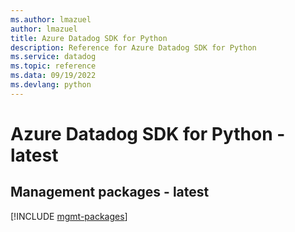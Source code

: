```yaml
---
ms.author: lmazuel
author: lmazuel
title: Azure Datadog SDK for Python
description: Reference for Azure Datadog SDK for Python
ms.service: datadog
ms.topic: reference
ms.data: 09/19/2022
ms.devlang: python
---
```

# Azure Datadog SDK for Python - latest

## Management packages - latest
[!INCLUDE [mgmt-packages](datadog-mgmt-index.md)]